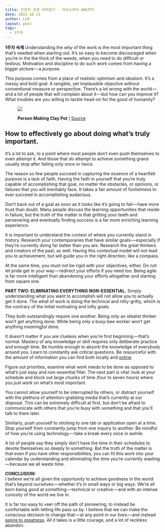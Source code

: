```yaml
---
title: 인프라 운영 따라잡기 - 리눅스부터 AWS까지
date: 2021-10-11
author: LCH
layout: post
tags:
  - 1주차
---
```


**1주차 숙제** Understanding the _why_ of the work is the most important thing that’s needed when starting out. It’s so easy to become discouraged when you’re in the the thick of the weeds, when you need to do difficult or tedious. Motivation and discipline to do such work comes from having a bigger picture — a purpose.

This purpose comes from a place of realistic optimism and idealism. It’s a messy and bold goal. A tangible, yet implausible objective without conventional measure or perspective. There’s a lot wrong with the world — and a lot of people that will complain about it — but how can you improve it? What troubles are you willing to tackle head-on for the good of humanity?

<figure class="wp-caption">

<img data-width="5532" data-height="3688" src="https://cdn-images-1.medium.com/max/2560/1*RijfP3sZSfQXb8V_43OzUA.jpeg" /> <figcaption class="wp-caption-text"><b>Person Making Clay Pot</b> | <a href="https://www.pexels.com/photo/ceramic-artisan-clay-mud-110144/" target="_blank" rel="noopener noreferrer">Source</a></figcaption></figure>

## How to effectively go about doing what’s truly important.

<!--more-->

It’s a lot to ask, to a point where most people don’t even push themselves to even attempt it. And those that _do_ attempt to achieve something grand usually stop after failing only once or twice.

The reason so few people succeed in capturing the essence of a heartfelt purpose is a lack of faith. Having the faith in yourself that you’re truly capable of accomplishing that goal, no matter the obstacles, or opinions, or failures that you will inevitably face. It takes a fair amount of foolishness to ever succeed in accomplishing audacious.

Don’t back out of a goal as soon as it looks like it’s going to fail — have more trust than doubt. Many people discuss the learning opportunities that reside in failure, but the truth of the matter is that gritting your teeth and persevering and eventually finding success is a far more enriching learning experience.

It is important to understand the context of where you currently stand in history. Research your contemporaries that have similar goals — especially if they’re currently doing far better than you are. Research the great thinkers and creators of the past, as well. Having this contextual model will not lead you to achievement, but will guide you in the right direction, like a compass.

At the same time, you must not be rigid with your objectives, either. Do not let pride get in your way — redirect your efforts if you need too. Being agile is far more intelligent than abandoning your efforts altogether and starting from square one.

**PART TWO: ELIMINATING EVERYTHING NON-ESSENTIAL.** Simply understanding what you want to accomplish will not allow you to actually get it done. The _what_ of work is doing the technical and nitty-gritty, which is the contrary of the initial motivating and lofty goals.

They both outstandingly require one another. Being only an idealist thinker won’t get anything done. While being only a busy-bee worker won’t get anything _meaningful_ done.

It doesn’t matter if you are clueless when you’re first beginning — that’s normal. Mastery of any knowledge or skill requires only deliberate practice and enough time. Be humble enough to absorb the knowledge of everybody around you. Learn to constantly ask critical questions. Be resourceful with the amount of information you can find both locally and <a href="https://medium.com/@brennanbrown/guide-to-self-learning-7ea651650d11" target="_blank" rel="noopener noreferrer">online</a>.

Figure out priorities, examine what work needs to be done as opposed to what’s just easy and non-essential filler. The next part is vital: look at your schedule and block out large chunks of time (four to seven hours) where you _just work_ on what’s most important.

You cannot allow yourself to be interrupted by others, or distract yourself with the plethora of attention-grabbing media that’s currently at our disposal. This can be extremely difficult at first, but don’t be afraid to communicate with others that you’re busy with something and that you’ll talk to them later.

Similarly, push yourself to sticking to one tab or application open at a time. Stop yourself from constantly jump from one inquiry to another. Be mindful of how you’re using technology — take a break every once in awhile.

A lot of people say they simply don’t have the time in their schedules to devote themselves so deeply to something. But the truth of the matter is that even if you have other responsibilities, you can fit this work into your calendar by understanding and eliminating the time you’re currently wasting — because we all waste time.

<b>CONCLUSION:</b>  
I believe we’re all given the opportunity to achieve goodness in the world that’s beyond ourselves — whether it’s in small ways or big ways. We’re all born being good at something — technical or creative — and with an intense curiosity of the world we live in.

It is far too easy to veer off the path of pioneering, to instead be comfortable with letting life pass us by. I believe that we can make the conscious decision to change that — at any point in our lives — and instead <a href="https://medium.com/@brennanbrown/our-finite-everything-8ed4d9d70a2f" target="_blank" rel="noopener noreferrer">aspire to greatness</a>. All it takes is a little courage, and a lot of reckless abandon.

